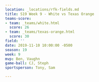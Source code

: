 ```yaml
---
location: _locations/rfk-fields.md
title: S19 Week 9 - White vs Texas Orange
teams-score:
- team: _teams/white.html
  score: 26
- team: _teams/texas-orange.html
  score: 30
field: ''
date: 2019-11-10 10:00:00 -0500
season: 19
week: 9
mvp: Ben, Vaughn
game-ball: CJ, Steph
sportsperson: Tony, Sam

---
```

